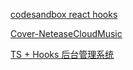 [codesandbox react hooks](https://codesandbox.io/react-hooks) 

[Cover-NeteaseCloudMusic](https://github.com/lz7git/Cover-NeteaseCloudMusic) 

[TS + Hooks 后台管理系统](https://github.com/2662419405/react_admin) 